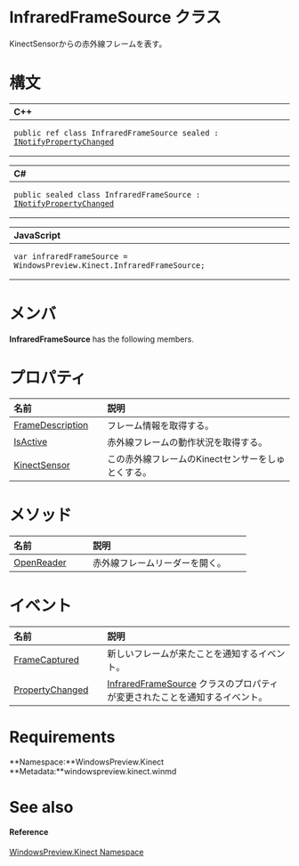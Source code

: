 InfraredFrameSource クラス 
=========================  

KinectSensorからの赤外線フレームを表す。 
<span id="syntaxSection"></span>

構文
======  

<table>
<colgroup>
<col width="100%" />
</colgroup>
<thead>
<tr class="header">
<th align="left">C++</th>
</tr>
</thead>
<tbody>
<tr class="odd">
<td align="left"><pre><code>public ref class InfraredFrameSource sealed : <a href="../Data/INotifyPropertyChanged.md">INotifyPropertyChanged</a></code></pre></td>
</tr>
</tbody>
</table>

<table>
<colgroup>
<col width="100%" />
</colgroup>
<thead>
<tr class="header">
<th align="left">C#</th>
</tr>
</thead>
<tbody>
<tr class="odd">
<td align="left"><pre><code>public sealed class InfraredFrameSource : <a href="../Data/INotifyPropertyChanged.md">INotifyPropertyChanged</a></code></pre></td>
</tr>
</tbody>
</table>

<table>
<colgroup>
<col width="100%" />
</colgroup>
<thead>
<tr class="header">
<th align="left">JavaScript</th>
</tr>
</thead>
<tbody>
<tr class="odd">
<td align="left"><pre><code>var infraredFrameSource = WindowsPreview.Kinect.InfraredFrameSource;</code></pre></td>
</tr>
</tbody>
</table>

<span id="classMembersSection"></span>

メンバ
=======  

**InfraredFrameSource** has the following members.  

<span id="publicpropertiesSection"></span>

プロパティ  
==========  

<table>
<colgroup>
<col width="30%" />
<col width="60%" />
</colgroup>
<thead>
<tr class="header">
<th align="left">名前</th>
<th align="left">説明</th>
</tr>
</thead>
<tbody>
<tr class="odd">
<td align="left"><a href="InfraredFrameSource_Class/Properties/FrameDescription_Property.md">FrameDescription</a></td>
<td align="left">フレーム情報を取得する。</td>
</tr>
<tr class="even">
<td align="left"><a href="InfraredFrameSource_Class/Properties/IsActive_Property.md">IsActive</a></td>
<td align="left">赤外線フレームの動作状況を取得する。</td>
</tr>
<tr class="odd">
<td align="left"><a href="InfraredFrameSource_Class/Properties/KinectSensor_Property.md">KinectSensor</a></td>
<td align="left">この赤外線フレームのKinectセンサーをしゅとくする。</td>
</tr>
</tbody>
</table>

<span id="publicmethodsSection"></span>

メソッド
=======  

<table>
<colgroup>
<col width="30%" />
<col width="60%" />
</colgroup>
<thead>
<tr class="header">
<th align="left">名前</th>
<th align="left">説明</th>
</tr>
</thead>
<tbody>
<tr class="odd">
<td align="left"><a href="InfraredFrameSource_Class/Methods/OpenReader_Method.md">OpenReader</a></td>
<td align="left">赤外線フレームリーダーを開く。</td>
</tr>
</tbody>
</table>

<span id="publiceventsSection"></span>

イベント
======  

<table>
<colgroup>
<col width="30%" />
<col width="60%" />
</colgroup>
<thead>
<tr class="header">
<th align="left">名前</th>
<th align="left">説明</th>
</tr>
</thead>
<tbody>
<tr class="odd">
<td align="left"><a href="InfraredFrameSource_Class/Events/FrameCaptured_Event.md">FrameCaptured</a></td>
<td align="left">新しいフレームが来たことを通知するイベント。</td>
</tr>
<tr class="even">
<td align="left"><a href="InfraredFrameSource_Class/Events/PropertyChanged_Event.md">PropertyChanged</a></td>
<td align="left"><a href="">InfraredFrameSource</a> クラスのプロパティが変更されたことを通知するイベント。</td>
</tr>
</tbody>
</table>

<span id="requirements"></span>

Requirements  
============  

**Namespace:**WindowsPreview.Kinect  
**Metadata:**windowspreview.kinect.winmd  

<span id="ID4E3"></span>

See also  
========  

<span id="ID4E5"></span>
#### Reference  

[WindowsPreview.Kinect Namespace](../Kinect.md)  



<!--Please do not edit the data in the comment block below.-->
<!--
TOCTitle : InfraredFrameSource Class
RLTitle : InfraredFrameSource Class
KeywordK : InfraredFrameSource class, about
HelpPriority : 2
TopicType : apiref
KeywordF : WindowsPreview.Kinect.InfraredFrameSource
KeywordF : InfraredFrameSource
KeywordF : WindowsPreview.Kinect.InfraredFrameSource
KeywordA : T:WindowsPreview.Kinect.InfraredFrameSource
AssetID : T:WindowsPreview.Kinect.InfraredFrameSource
Locale : en-us
CommunityContent : 1
APIType : Managed
APILocation : windowspreview.kinect.winmd
APIName : WindowsPreview.Kinect.InfraredFrameSource
TargetOS : Windows
TopicType : kbSyntax
DevLang : VB
DevLang : CSharp
DevLang : JavaScript
DevLang : C++
DocSet : K4Wv2
ProjType : K4Wv2Proj
Technology : Kinect for Windows
Product : Kinect for Windows SDK v2
productversion : 20
-->
